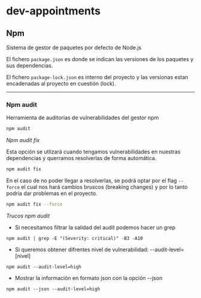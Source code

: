 # dev-appointments

## Npm

Sistema de gestor de paquetes por defecto de Node.js

El fichero `package.json` es donde se indican las versiones de los paquetes y sus dependencias.

El fichero `package-lock.json` es interno del proyecto y las versionas estan encadenadas al proyecto en cuestión (lock).

--------

### Npm audit

Herramienta de auditorias de vulnerabilidades del gestor npm

```bash
npm audit
```

*Npm audit fix*

Esta opción se utlizará cuando tengamos vulnerabilidades en nuestras dependencias y querramos resolverlas de forma automática.

```bash
npm audit fix
```

En el caso de no poder llegar a resolverlas, se podrá optar por el flag `--force` el cual nos hará cambios bruscos (breaking changes) y por lo tanto podría dar problemas en el proyecto.

```bash
npm audit fix --force
```

*Trucos npm audit*

- Si necesitamos filtrar la salidad del audit podemos hacer un grep

```
npm audit | grep -E "(Severity: critical)" -B3 -A10
```

- Si queremos obtener difrentes nivel de vulnerabilidad: --audit-level=[nivel]

```
npm audit --audit-level=high
```

- Mostrar la información en formato json con la opción --json

```
npm audit --json --audit-level=high
```

